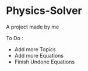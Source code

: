# Physics-Solver
A project made by me

To Do :
- Add more Topics
- Add more Equations
- Finish Undone Equations
